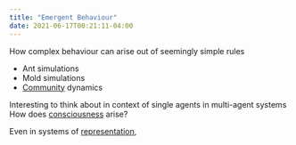 ```yaml
---
title: "Emergent Behaviour"
date: 2021-06-17T00:21:11-04:00
---
```


How complex behaviour can arise out of seemingly simple rules
* Ant simulations
* Mold simulations
* [Community](/thoughts/communities) dynamics

Interesting to think about in context of single agents in multi-agent systems
How does [consciousness](thoughts/consciousness.md) arise?

Even in systems of [representation](/thoughts/representation), 
